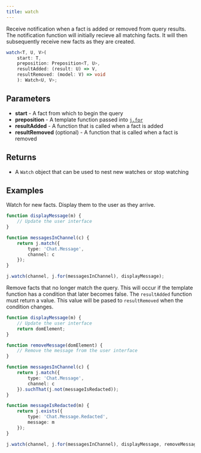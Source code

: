 ```yaml
---
title: watch
---
```


Receive notification when a fact is added or removed from query results.
The notification function will initially recieve all matching facts.
It will then subsequently receive new facts as they are created.

```typescript
watch<T, U, V>(
    start: T,
    preposition: Preposition<T, U>,
    resultAdded: (result: U) => V,
    resultRemoved: (model: V) => void
    ): Watch<U, V>;
```

## Parameters

* **start** - A fact from which to begin the query
* **preposition** - A template function passed into [`j.for`](../04-for/)
* **resultAdded** - A function that is called when a fact is added
* **resultRemoved** (optional) - A function that is called when a fact is removed

## Returns

* A `Watch` object that can be used to nest new watches or stop watching

## Examples

Watch for new facts.
Display them to the user as they arrive.

```typescript
function displayMessage(m) {
    // Update the user interface
}

function messagesInChannel(c) {
    return j.match({
        type: 'Chat.Message',
        channel: c
    });
}

j.watch(channel, j.for(messagesInChannel), displayMessage);
```

Remove facts that no longer match the query.
This will occur if the template function has a condition that later becomes false.
The `resultAdded` function must return a value.
This value will be pased to `resultRemoved` when the condition changes.

```typescript
function displayMessage(m) {
    // Update the user interface
    return domElement;
}

function removeMessage(domElement) {
    // Remove the message from the user interface
}

function messagesInChannel(c) {
    return j.match({
        type: 'Chat.Message',
        channel: c
    }).suchThat(j.not(messageIsRedacted));
}

function messageIsRedacted(m) {
    return j.exists({
        type: 'Chat.Message.Redacted',
        message: m
    });
}

j.watch(channel, j.for(messagesInChannel), displayMessage, removeMessage);
```